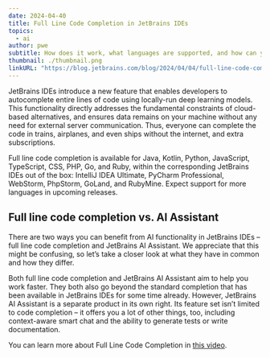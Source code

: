 ```yaml
---
date: 2024-04-40
title: Full Line Code Completion in JetBrains IDEs
topics:
  - ai
author: pwe
subtitle: How does it work, what languages are supported, and how can you get started?
thumbnail: ./thumbnail.png
linkURL: "https://blog.jetbrains.com/blog/2024/04/04/full-line-code-completion-in-jetbrains-ides-all-you-need-to-know/"
---
```


JetBrains IDEs introduce a new feature that enables developers to autocomplete entire lines of code using locally-run deep learning models. This functionality directly addresses the fundamental constraints of cloud-based alternatives, and ensures data remains on your machine without any need for external server communication. Thus, everyone can complete the code in trains, airplanes, and even ships without the internet, and extra subscriptions.

Full line code completion is available for Java, Kotlin, Python, JavaScript, TypeScript, CSS, PHP, Go, and Ruby, within the corresponding JetBrains IDEs out of the box: IntelliJ IDEA Ultimate, PyCharm Professional, WebStorm, PhpStorm, GoLand, and RubyMine. Expect support for more languages in upcoming releases.

## Full line code completion vs. AI Assistant

There are two ways you can benefit from AI functionality in JetBrains IDEs – full line code completion and JetBrains AI Assistant. We appreciate that this might be confusing, so let’s take a closer look at what they have in common and how they differ.

Both full line code completion and JetBrains AI Assistant aim to help you work faster. They both also go beyond the standard completion that has been available in JetBrains IDEs for some time already. However, JetBrains AI Assistant is a separate product in its own right. Its feature set isn’t limited to code completion – it offers you a lot of other things, too, including context-aware smart chat and the ability to generate tests or write documentation.

You can learn more about Full Line Code Completion in [this video](https://youtu.be/DLBiJ5kYUFg).
